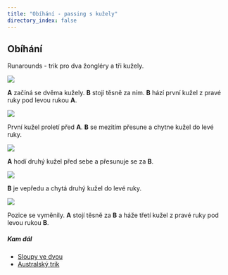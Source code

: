 ```yaml
---
title: "Obíhání - passing s kužely"
directory_index: false
---
```


## Obíhání


Runarounds - trik pro dva žongléry a tři kužely.

![](img/k/kuzely-runaroundsa.png)

**A** začíná se dvěma kužely. **B** stojí těsně za ním. **B** hází první kužel z pravé ruky pod levou rukou **A**.

![](img/k/kuzely-runaroundsb.png)

První kužel proletí před **A**. **B** se mezitím přesune a chytne kužel do levé ruky.

![](img/k/kuzely-runaroundsc.png)

**A** hodí druhý kužel před sebe a přesunuje se za **B**.

![](img/k/kuzely-runaroundsd.png)

**B** je vepředu a chytá druhý kužel do levé ruky.

![](img/k/kuzely-runaroundse.png)

Pozice se vyměnily. **A** stojí těsně za **B** a háže třetí kužel z pravé ruky pod levou rukou **B**.


##### Kam dál

- [Sloupy ve dvou](/kuzely/passing/sloupy.html "Dva žongléři a čtyři kužely")
- [Australský trik](/kuzely/passing/australsky-trik.html "Trik který pochází až z daleké austrálie")
